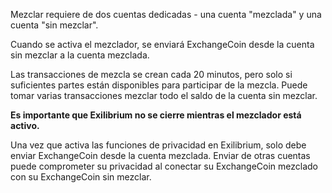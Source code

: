 Mezclar requiere de dos cuentas dedicadas - una cuenta "mezclada" y una cuenta "sin mezclar".

Cuando se activa el mezclador, se enviará ExchangeCoin desde la cuenta sin mezclar
a la cuenta mezclada.

Las transacciones de mezcla se crean cada 20 minutos, pero solo si suficientes partes
están disponibles para participar de la mezcla.
Puede tomar varias transacciones mezclar todo el saldo de la cuenta sin mezclar.

**Es importante que Exilibrium no se cierre mientras el mezclador está activo.**

Una vez que activa las funciones de privacidad en Exilibrium, solo debe enviar ExchangeCoin desde la cuenta mezclada.
Enviar de otras cuentas puede comprometer su privacidad al conectar su ExchangeCoin
mezclado con su ExchangeCoin sin mezclar.
